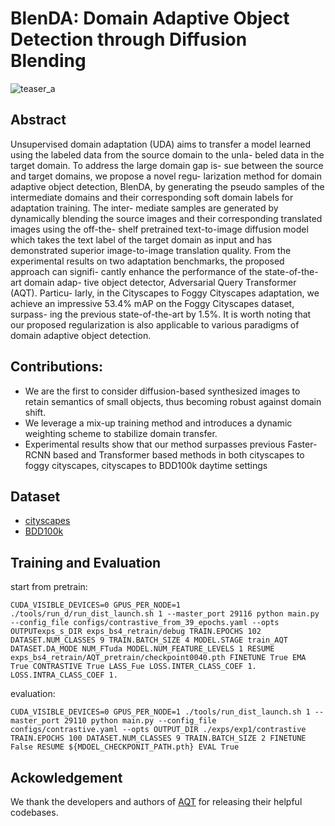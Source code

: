 # BlenDA: Domain Adaptive Object Detection through Diffusion Blending

![teaser_a](https://github.com/michaelku1/semantic_alignment_aiiulab/assets/48415065/20c1c4cb-e20c-4b55-aa8e-c4a876800b20)


## Abstract

Unsupervised domain adaptation (UDA) aims to transfer a model learned using the labeled data from the source domain to the unla- beled data in the target domain. To address the large domain gap is- sue between the source and target domains, we propose a novel regu- larization method for domain adaptive object detection, BlenDA, by generating the pseudo samples of the intermediate domains and their corresponding soft domain labels for adaptation training. The inter- mediate samples are generated by dynamically blending the source images and their corresponding translated images using the off-the- shelf pretrained text-to-image diffusion model which takes the text label of the target domain as input and has demonstrated superior image-to-image translation quality. From the experimental results on two adaptation benchmarks, the proposed approach can signifi- cantly enhance the performance of the state-of-the-art domain adap- tive object detector, Adversarial Query Transformer (AQT). Particu- larly, in the Cityscapes to Foggy Cityscapes adaptation, we achieve an impressive 53.4% mAP on the Foggy Cityscapes dataset, surpass- ing the previous state-of-the-art by 1.5%. It is worth noting that our proposed regularization is also applicable to various paradigms of domain adaptive object detection.


## Contributions:
- We are the first to consider diffusion-based synthesized images to retain semantics of small objects, thus becoming robust against domain shift.
- We leverage a mix-up training method and introduces a dynamic weighting scheme to stabilize domain transfer.
- Experimental results show that our method surpasses previous Faster-RCNN based and Transformer based methods in both cityscapes to foggy cityscapes, cityscapes to BDD100k daytime settings

## Dataset
- [cityscapes](https://www.cityscapes-dataset.com/)
- [BDD100k](https://www.vis.xyz/bdd100k/)


## Training and Evaluation

start from pretrain:

`CUDA_VISIBLE_DEVICES=0 GPUS_PER_NODE=1 ./tools/run_d/run_dist_launch.sh 1 --master_port 29116 python main.py --config_file configs/contrastive_from_39_epochs.yaml --opts OUTPUTexps_s_DIR exps_bs4_retrain/debug TRAIN.EPOCHS 102 DATASET.NUM_CLASSES 9 TRAIN.BATCH_SIZE 4 MODEL.STAGE train_AQT DATASET.DA_MODE NUM_FTuda MODEL.NUM_FEATURE_LEVELS 1 RESUME exps_bs4_retrain/AQT_pretrain/checkpoint0040.pth FINETUNE True EMA True CONTRASTIVE True LASS_Fue LOSS.INTER_CLASS_COEF 1. LOSS.INTRA_CLASS_COEF 1.`

evaluation:

`CUDA_VISIBLE_DEVICES=0 GPUS_PER_NODE=1 ./tools/run_dist_launch.sh 1 --master_port 29110 python main.py --config_file configs/contrastive.yaml --opts OUTPUT_DIR ./exps/exp1/contrastive TRAIN.EPOCHS 100 DATASET.NUM_CLASSES 9 TRAIN.BATCH_SIZE 2 FINETUNE False RESUME ${MDOEL_CHECKPONIT_PATH.pth} EVAL True`


## Ackowledgement
We thank the developers and authors of [AQT](https://github.com/weii41392/AQT) for releasing their helpful codebases.



